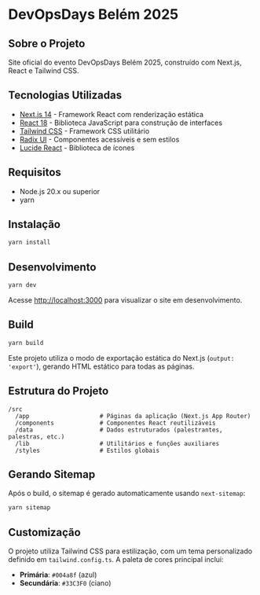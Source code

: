 # DevOpsDays Belém 2025

## Sobre o Projeto

Site oficial do evento DevOpsDays Belém 2025, construído com Next.js, React e Tailwind CSS.

## Tecnologias Utilizadas

- [Next.js 14](https://nextjs.org/) - Framework React com renderização estática
- [React 18](https://reactjs.org/) - Biblioteca JavaScript para construção de interfaces
- [Tailwind CSS](https://tailwindcss.com/) - Framework CSS utilitário
- [Radix UI](https://www.radix-ui.com/) - Componentes acessíveis e sem estilos
- [Lucide React](https://lucide.dev/) - Biblioteca de ícones

## Requisitos

- Node.js 20.x ou superior
- yarn

## Instalação

```bash
yarn install
```

## Desenvolvimento

```bash
yarn dev
```

Acesse [http://localhost:3000](http://localhost:3000) para visualizar o site em desenvolvimento.

## Build

```bash
yarn build
```

Este projeto utiliza o modo de exportação estática do Next.js (`output: 'export'`), gerando HTML estático para todas as páginas.

## Estrutura do Projeto

```
/src
  /app                    # Páginas da aplicação (Next.js App Router)
  /components             # Componentes React reutilizáveis
  /data                   # Dados estruturados (palestrantes, palestras, etc.)
  /lib                    # Utilitários e funções auxiliares
  /styles                 # Estilos globais
```

## Gerando Sitemap

Após o build, o sitemap é gerado automaticamente usando `next-sitemap`:

```bash
yarn sitemap
```

## Customização

O projeto utiliza Tailwind CSS para estilização, com um tema personalizado definido em `tailwind.config.ts`. A paleta de cores principal inclui:

- **Primária**: `#004a8f` (azul)
- **Secundária**: `#33C3F0` (ciano)